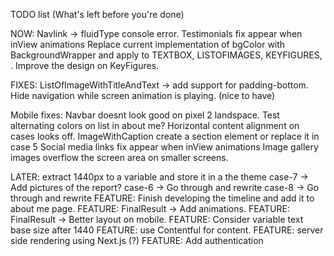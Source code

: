 TODO list (What's left before you're done)

NOW:
Navlink -> fluidType console error.
Testimonials fix appear when inView animations
Replace current implementation of bgColor with BackgroundWrapper and apply to TEXTBOX, LISTOFIMAGES, KEYFIGURES, .
Improve the design on KeyFigures.

FIXES:
ListOfImageWithTitleAndText -> add support for padding-bottom.
Hide navigation while screen animation is playing. (nice to have)

Mobile fixes:
Navbar doesnt look good on pixel 2 landspace.
Test alternating colors on list in about me?
Horizontal content alignment on cases looks off.
ImageWithCaption create a section element or replace it in case 5
Social media links fix appear when inView animations
Image gallery images overflow the screen area on smaller screens.

LATER:
extract 1440px to a variable and store it in a the theme
case-7 -> Add pictures of the report?
case-6 -> Go through and rewrite
case-8 -> Go through and rewrite
FEATURE: Finish developing the timeline and add it to about me page.
FEATURE: FinalResult -> Add animations.
FEATURE: FinalResult -> Better layout on mobile.
FEATURE: Consider variable text base size after 1440
FEATURE: use Contentful for content.
FEATURE: server side rendering using Next.js (?)
FEATURE: Add authentication
